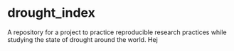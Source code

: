 # drought_index
A repository for a project to practice reproducible research practices while studying the state of drought around the world.
Hej
